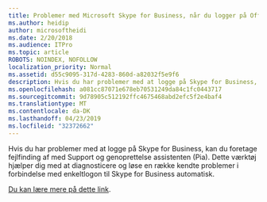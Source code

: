 ```yaml
---
title: Problemer med Microsoft Skype for Business, når du logger på Office 365-tjenesten
ms.author: heidip
author: microsoftheidi
ms.date: 2/20/2018
ms.audience: ITPro
ms.topic: article
ROBOTS: NOINDEX, NOFOLLOW
localization_priority: Normal
ms.assetid: d55c9095-317d-4283-860d-a82032f5e9f6
description: Hvis du har problemer med at logge på Skype for Business, kan du foretage fejlfinding af med Support og genoprettelse assistenten (Pia). Dette værktøj hjælper dig med at diagnosticere og løse en række kendte problemer i forbindelse med enkeltlogon til Skype for Business automatisk.
ms.openlocfilehash: a081cc87071e678eb70531249da84c1fc0443717
ms.sourcegitcommit: 9d78905c512192ffc4675468abd2efc5f2e4baf4
ms.translationtype: MT
ms.contentlocale: da-DK
ms.lasthandoff: 04/23/2019
ms.locfileid: "32372662"
---
```

Hvis du har problemer med at logge på Skype for Business, kan du foretage fejlfinding af med Support og genoprettelse assistenten (Pia). Dette værktøj hjælper dig med at diagnosticere og løse en række kendte problemer i forbindelse med enkeltlogon til Skype for Business automatisk.
  
[Du kan lære mere på dette link](https://support.microsoft.com/help/4087361/troubleshooting-office-365-issues-signing-in-to-skype-for-business).
  


